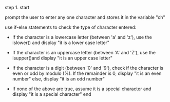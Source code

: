 step 1. start

prompt the user to enter any one character and stores it in the variable "ch"

use if-else statements to check the type of character entered:

- If the character is a lowercase letter (between 'a' and 'z'), use the islower() and display "it is a lower case letter"

- If the character is an uppercase letter (between 'A' and 'Z'), use the isupper()and display "it is an upper case letter"

- If the character is a digit (between '0' and '9'), check if the character is even or odd by  modulo (%). If the remainder is 0, display "it is an even number" else, display "it is an odd number"

- If none of the above are true, assume it is a special character and display "it is a special character"
end
